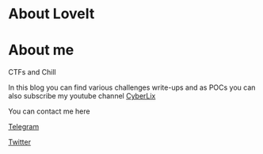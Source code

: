 # About LoveIt


# About me 

CTFs and Chill 

In this blog you can find various challenges write-ups and as POCs you can also subscribe my youtube channel 
[CyberLix](https://www.youtube.com/channel/UCEPl6s8Crp3_pOKFEYBBTNw)

You can contact me here 

[Telegram](https://t.me/x3rz0x00)

[Twitter](https://twitter.com/x3rz0x00)